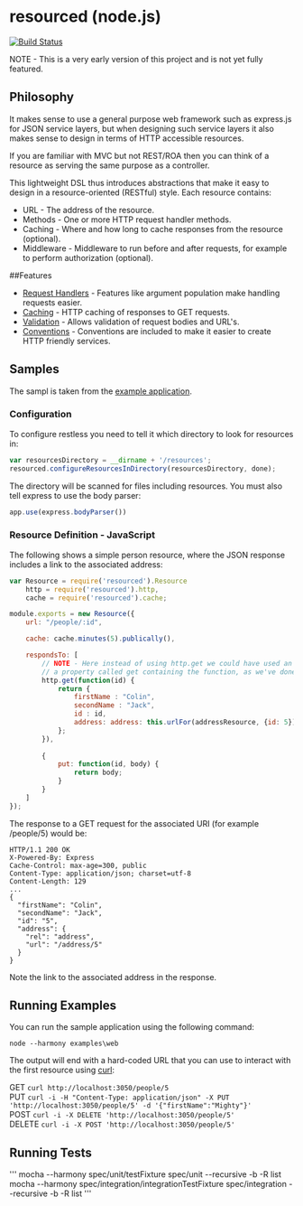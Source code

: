  # resourced (node.js)
[![Build Status](https://travis-ci.org/colin-jack/resourced.png)](https://travis-ci.org/#!/colin-jack/resourced)

NOTE - This is a very early version of this project and is not yet fully featured.

## Philosophy
It makes sense to use a general purpose web framework such as express.js for JSON service layers, but when designing such service layers it also makes sense to design in terms of HTTP accessible resources.

If you are familiar with MVC but not REST/ROA then you can think of a resource as serving the same purpose as a controller.

This lightweight DSL thus introduces abstractions that make it easy to design in a resource-oriented (RESTful) style. Each resource contains:
* URL - The address of the resource.
* Methods - One or more HTTP request handler methods.
* Caching - Where and how long to cache responses from the resource (optional).
* Middleware - Middleware to run before and after requests, for example to perform authorization (optional).

##Features
* [Request Handlers](https://github.com/colin-jack/resourced/blob/master/docs/requestHandling.md) - Features like argument population make handling requests easier.
* [Caching](https://github.com/colin-jack/resourced/blob/master/docs/caching.md) - HTTP caching of responses to GET requests.
* [Validation](https://github.com/colin-jack/resourced/blob/master/docs/validation.md) - Allows validation of request bodies and URL's.
* [Conventions](https://github.com/colin-jack/resourced/blob/master/docs/convetions.md) - Conventions are included to make it easier to create HTTP friendly services.

## Samples
The sampl is taken from the [example application](#example).

### Configuration
To configure restless you need to tell it which directory to look for resources in:

```js
var resourcesDirectory = __dirname + '/resources';
resourced.configureResourcesInDirectory(resourcesDirectory, done);
```
The directory will be scanned for files including resources. You must also tell express to use the body parser:
```js
app.use(express.bodyParser())
```

### Resource Definition - JavaScript
The following shows a simple person resource, where the JSON response includes a link to the associated address:
```js
var Resource = require('resourced').Resource
    http = require('resourced').http,
    cache = require('resourced').cache;

module.exports = new Resource({
    url: "/people/:id",

    cache: cache.minutes(5).publically(),

    respondsTo: [
        // NOTE - Here instead of using http.get we could have used an anonymous object with
        // a property called get containing the function, as we've done for PUT below.
        http.get(function(id) {
            return {
                firstName : "Colin",
                secondName : "Jack",
                id : id,
                address: address: this.urlFor(addressResource, {id: 5})
            };
        }),
        
        { 
            put: function(id, body) {
                return body;
            }
        }
    ]
});
```
The response to a GET request for the associated URI (for example /people/5) would be:

    HTTP/1.1 200 OK
    X-Powered-By: Express
    Cache-Control: max-age=300, public
    Content-Type: application/json; charset=utf-8
    Content-Length: 129
    ...
    {
      "firstName": "Colin",
      "secondName": "Jack",
      "id": "5",
      "address": {
        "rel": "address",
        "url": "/address/5"
      }
    }
Note the link to the associated address in the response. 

## <a name="example"/>Running Examples
You can run the sample application using the following command:

    node --harmony examples\web
    
The output will end with a hard-coded URL that you can use to interact with the first resource using [curl](https://httpkit.com/resources/HTTP-from-the-Command-Line/):

GET ```curl http://localhost:3050/people/5```<br/>
PUT ```curl -i -H "Content-Type: application/json" -X PUT 'http://localhost:3050/people/5' -d '{"firstName":"Mighty"}'```<br/>
POST ```curl -i -X DELETE 'http://localhost:3050/people/5'```<br/>
DELETE ```curl -i -X POST 'http://localhost:3050/people/5'```


## Running Tests
'''
mocha --harmony spec/unit/testFixture spec/unit --recursive -b -R list
mocha --harmony spec/integration/integrationTestFixture spec/integration --recursive -b -R list
'''